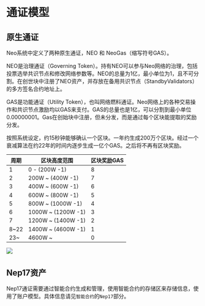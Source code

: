 # 通证模型

## 原生通证

Neo系统中定义了两种原生通证，NEO 和 NeoGas（缩写符号GAS）。

NEO是治理通证（Governing Token）。持有NEO可以参与Neo网络的治理，包括投票选举共识节点和修改网络参数等。NEO的总量为1亿，最小单位为1，且不可分割。在创世块中注册了NEO资产，并存放在备用共识节点（StandbyValidators）的多方签名合约地址上。

GAS是功能通证（Utility Token），也叫网络燃料通证。Neo网络上的各种交易操作和共识节点激励均以GAS来支付。GAS的总量也是1亿，可以分割到最小单位0.00000001。Gas在创始块中注册，但未分发，而是通过每个区块能提取的奖励分发。

按照系统设定，约15秒钟能够确认一个区块。一年约生成200万个区块。经过一个衰减算法在约22年的时间内逐步生成一亿个GAS。之后将不再有区块奖励。


| 周期 |  区块高度范围    |   区块奖励GAS  |
|-----|-------------     |---------------|
| 1   |0 - (200W -1)     |    8          |
| 2   |200W ~ (400W -1)  |    7          |
| 3   |400W ~ (600W -1)  |    6          |
| 4   |600W ~ (800W -1)  |    5          |
| 5   |800W ~ (1000W -1) |    4          |
| 6   |1000W ~ (1200W -1)|    3          |
| 7   |1200W ~ (1400W -1)|    2          |
|8~22 |1400W ~ (4600W -1)|    1          |
|23~  |4600W ~           |    0          |


![](..\..\images\blockchain\gas-distribution.jpg)

## Nep17资产

Nep17通证需要通过智能合约生成和管理，使用智能合约的存储区来存储信息，使用了账户模型。具体信息请见`智能合约`的`Nep17`部分。